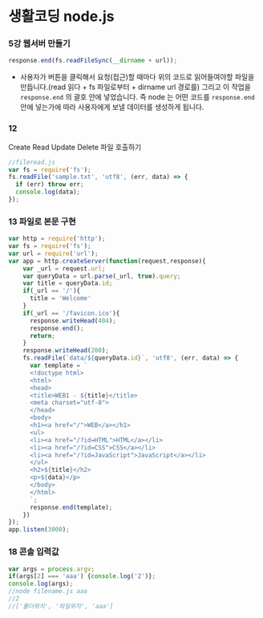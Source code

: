 # 생활코딩 node.js
### 5강 웹서버 만들기
```javascript
response.end(fs.readFileSync(__dirname + url));
```
- 사용자가 버튼을 클릭해서 요청(접근)할 때마다 위의 코드로 읽어들여야할 파일을 만듭니다.(read 읽다 + fs 파일로부터 + dirname url 경로를) 그리고 이 작업을 `response.end` 의 괄호 안에 넣었습니다.
즉 node 는 어떤 코드를 `response.end` 안에 넣는가에 따라 사용자에게 보낼 데이터를 생성하게 됩니다.


### 12
Create Read Update Delete
파일 호출하기
```javascript
//fileread.js
var fs = require('fs');
fs.readFile('sample.txt', 'utf8', (err, data) => {
  if (err) throw err;
  console.log(data);
});
```
### 13 파일로 본문 구현
```javascript
var http = require('http');
var fs = require('fs');
var url = require('url');
var app = http.createServer(function(request,response){
    var _url = request.url;
    var queryData = url.parse(_url, true).query;
    var title = queryData.id;
    if(_url == '/'){
      title = 'Welcome'
    }
    if(_url == '/favicon.ico'){
      response.writeHead(404);
      response.end();
      return;
    }
    response.writeHead(200);
    fs.readFile(`data/${queryData.id}`, 'utf8', (err, data) => {
      var template = `
      <!doctype html>
      <html>
      <head>
      <title>WEB1 - ${title}</title>
      <meta charset="utf-8">
      </head>
      <body>
      <h1><a href="/">WEB</a></h1>
      <ul>
      <li><a href="/?id=HTML">HTML</a></li>
      <li><a href="/?id=CSS">CSS</a></li>
      <li><a href="/?id=JavaScript">JavaScript</a></li>
      </ul>
      <h2>${title}</h2>
      <p>${data}</p>
      </body>
      </html>
      `;
      response.end(template);
    })
});
app.listen(3000);
```
### 18 콘솔 입력값
```javascript
var args = process.argv;
if(args[2] === 'aaa') {console.log('2')};
console.log(args);
//node filename.js aaa
//2
//['폴더위치', '파일위치', 'aaa']
```
